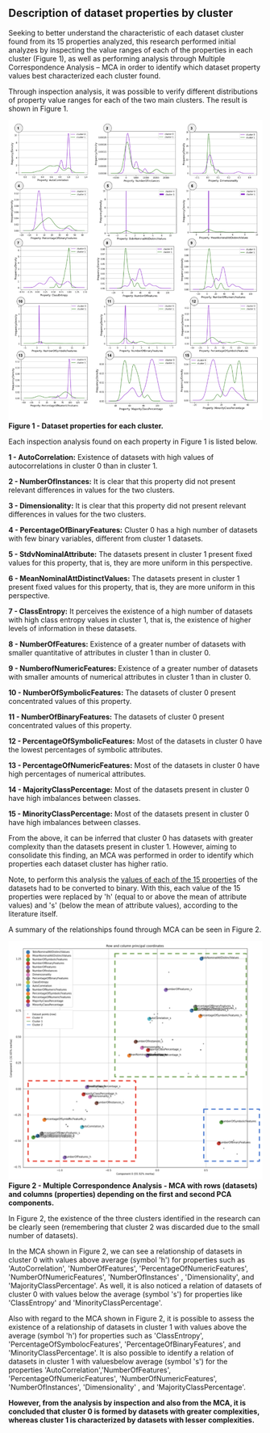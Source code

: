 

## Description of dataset properties by cluster

Seeking to better understand the characteristic of each dataset cluster found from its 15 properties analyzed, this research performed initial analyzes by inspecting the value ranges of each of the properties in each cluster (Figure 1), as well as performing analysis through Multiple Correspondence Analysis – MCA in order to identify which dataset property values best characterized each cluster found.

Through inspection analysis, it was possible to verify different distributions of property value ranges for each of the two main clusters. The result is shown in Figure 1.

![alt text](https://github.com/josesousaribeiro/XAI-Benchmark/blob/main/Openml/full_properties_by_cluster_in_frame_.png)
**Figure 1 - Dataset properties for each cluster.**

Each inspection analysis found on each property in Figure 1 is listed below.

**1 - AutoCorrelation:** Existence of datasets with high values of autocorrelations in cluster 0 than in cluster 1. 

**2 - NumberOfInstances:** It is clear that this property did not present relevant differences in values for the two clusters.

**3 - Dimensionality:** It is clear that this property did not present relevant differences in values for the two clusters.

**4 - PercentageOfBinaryFeatures:** Cluster 0 has a high number of datasets with few binary variables, different from cluster 1 datasets. 

**5 - StdvNominalAttribute:** The datasets present in cluster 1 present fixed values for this property, that is, they are more uniform in this perspective.

**6 - MeanNominalAttDistinctValues:** The datasets present in cluster 1 present fixed values for this property, that is, they are more uniform in this perspective.

**7 - ClassEntropy:** It perceives the existence of a high number of datasets with high class entropy values ​​in cluster 1, that is, the existence of higher levels of information in these datasets.

**8 - NumberOfFeatures:** Existence of a greater number of datasets with smaller quantitative of attributes in cluster 1 than in cluster 0.

**9 - NumberofNumericFeatures:** Existence of a greater number of datasets with smaller amounts of numerical attributes in cluster 1 than in cluster 0.

**10 - NumberOfSymbolicFeatures:** The datasets of cluster 0 present concentrated values ​​of this property.

**11 - NumberOfBinaryFeatures:** The datasets of cluster 0 present concentrated values ​​of this property.

**12 - PercentageOfSymbolicFeatures:** Most of the datasets in cluster 0 have the lowest percentages of symbolic attributes.

**13 - PercentageOfNumericFeatures:** Most of the datasets in cluster 0 have high percentages of numerical attributes.

**14 - MajorityClassPercentage:** Most of the datasets present in cluster 0 have high imbalances between classes.

**15 - MinorityClassPercentage:** Most of the datasets present in cluster 0 have high imbalances between classes.


From the above, it can be inferred that cluster 0 has datasets with greater complexity than the datasets present in cluster 1. However, aiming to consolidate this finding, an MCA was performed in order to identify which properties each dataset cluster has higher ratio.

Note, to perform this analysis the [values of each of the 15 properties](https://github.com/josesousaribeiro/XAI-Benchmark/blob/main/Openml/df_dataset_properties.csv) of the datasets had to be converted to binary. With this, each value of the 15 properties were replaced by 'h' (equal to or above the mean of attribute values) and 's' (below the mean of attribute values), according to the literature itself.

A summary of the relationships found through MCA can be seen in Figure 2.

![alt text](https://github.com/josesousaribeiro/XAI-Benchmark/blob/main/Figures/mca_dataset_properties.png)
**Figure 2 - Multiple Correspondence Analysis - MCA with rows (datasets) and columns (properties) depending on the first and second PCA components.**

In Figure 2, the existence of the three clusters identified in the research can be clearly seen (remembering that cluster 2 was discarded due to the small number of datasets).

In the MCA shown in Figure 2, we can see a relationship of datasets in cluster 0 with values ​​above average (symbol 'h') for properties such as 'AutoCorrelation', 'NumberOfFeatures', 'PercentageOfNumericFeatures', 'NumberOfNumericFeatures', 'NumberOfInstances' , 'Dimensionality', and 'MajorityClassPercentage'. As well, it is also noticed a relation of datasets of cluster 0 with values ​​below the average (symbol 's') for properties like 'ClassEntropy' and 'MinorityClassPercentage'.

Also with regard to the MCA shown in Figure 2, it is possible to assess the existence of a relationship of datasets in cluster 1 with values ​​above the average (symbol 'h') for properties such as 'ClassEntropy', 'PercentageOfSymbolocFeatures', 'PercentageOfBinaryFeatures', and 'MinorityClassPercentage'. It is also possible to identify a relation of datasets in cluster 1 with values ​​below average (symbol 's') for the properties 'AutoCorrelation','NumberOfFeatures', 'PercentageOfNumericFeatures', 'NumberOfNumericFeatures', 'NumberOfInstances', 'Dimensionality' , and 'MajorityClassPercentage'.

**However, from the analysis by inspection and also from the MCA, it is concluded that cluster 0 is formed by datasets with greater complexities, whereas cluster 1 is characterized by datasets with lesser complexities.**

